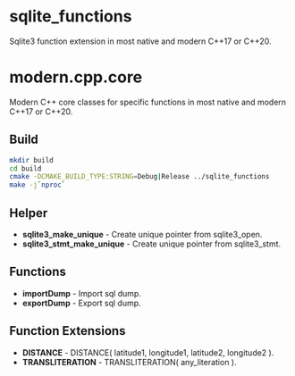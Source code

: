 # sqlite_functions
Sqlite3 function extension in most native and modern C++17 or C++20.

# modern.cpp.core
Modern C++ core classes for specific functions in most native and modern C++17 or C++20.

## Build
```bash
mkdir build
cd build
cmake -DCMAKE_BUILD_TYPE:STRING=Debug|Release ../sqlite_functions
make -j`nproc`
```

## Helper
- **sqlite3_make_unique** - Create unique pointer from sqlite3_open.
- **sqlite3_stmt_make_unique** - Create unique pointer from sqlite3_stmt.

## Functions
- **importDump** - Import sql dump.
- **exportDump** - Export sql dump.

## Function Extensions
- **DISTANCE** - DISTANCE( latitude1, longitude1, latitude2, longitude2 ).
- **TRANSLITERATION** - TRANSLITERATION( any_literation ).

